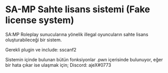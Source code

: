 # SA-MP Sahte lisans sistemi (Fake license system)
SA:MP Roleplay sunucularına yönelik illegal oyuncuların sahte lisans oluşturabileceği bir sistem.

Gerekli plugin ve include:
sscanf2

Sistemin içinde bulunan bütün fonksiyonlar .pwn içerisinde bulunuyor, eğer bir hata çıkar ise ulaşmak için;
Discord: ajeX#0773

